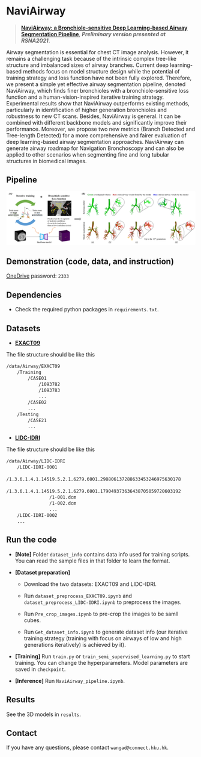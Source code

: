 # NaviAirway

> [**NaviAirway: a Bronchiole-sensitive Deep Learning-based Airway Segmentation Pipeline**](https://arxiv.org/abs/2203.04294), ***Preliminary version presented at RSNA2021***.

Airway segmentation is essential for chest CT image analysis. However, it remains a challenging task because of the intrinsic complex tree-like structure and imbalanced sizes of airway branches. Current deep learning-based methods focus on model structure design while the potential of training strategy and loss function have not been fully explored. Therefore, we present a simple yet effective airway segmentation pipeline, denoted NaviAirway, which finds finer bronchioles with a bronchiole-sensitive loss function and a human-vision-inspired iterative training strategy. Experimental results show that NaviAirway outperforms existing methods, particularly in identification of higher generation bronchioles and robustness to new CT scans. Besides, NaviAirway is general. It can be combined with different backbone models and significantly improve their performance. Moreover, we propose two new metrics (Branch Detected and Tree-length Detected) for a more comprehensive and fairer evaluation of deep learning-based airway segmentation approaches. NaviAirway can generate airway roadmap for Navigation Bronchoscopy and can also be applied to other scenarios when segmenting fine and long tubular structures in biomedical images.

## Pipeline

<div align="center">
    <img src="figs/graphical_abstract.png"/>
</div>

## Demonstration (code, data, and instruction)

[OneDrive](https://connecthkuhk-my.sharepoint.com/:f:/g/personal/wangad_connect_hku_hk/EquVeqhZkGdPoRZ6Ay0gDSgBHeaV2uP94ajR4MEj3B3fjw?e=eJgSta) password: ```2333```

## Dependencies

- Check the required python packages in `requirements.txt`.

## Datasets

- [**EXACT09**](http://image.diku.dk/exact/)


The file structure should be like this

```
/data/Airway/EXACT09
    /Training
        /CASE01
            /1093782
            /1093783
            ...
        /CASE02
        ...
    /Testing
        /CASE21
        ...
```

- [**LIDC-IDRI**](https://wiki.cancerimagingarchive.net/display/Public/LIDC-IDRI)

The file structure should be like this

```
/data/Airway/LIDC-IDRI
    /LIDC-IDRI-0001
        /1.3.6.1.4.1.14519.5.2.1.6279.6001.298806137288633453246975630178
            /1.3.6.1.4.1.14519.5.2.1.6279.6001.179049373636438705059720603192
                /1-001.dcm
                /1-002.dcm
                ...
    /LIDC-IDRI-0002
    ...
```

## Run the code

- **[Note]** Folder ```dataset_info``` contains data info used for training scripts. You can read the sample files in that folder to learn the format.

- **[Dataset preparation]**

    - Download the two datasets: EXACT09 and LIDC-IDRI.

    - Run ```dataset_preprocess_EXACT09.ipynb``` and ```dataset_preprocess_LIDC-IDRI.ipynb``` to preprocess the images.

    - Run ```Pre_crop_images.ipynb``` to pre-crop the images to be samll cubes.

    - Run ```Get_dataset_info.ipynb``` to generate dataset info (our iterative training strategy (training with focus on airways of low and high generations iteratively) is achieved by it).

- **[Training]** Run ```train.py``` or ```train_semi_supervised_learning.py``` to start training. You can change the hyperparameters. Model parameters are saved in ```checkpoint```.

- **[Inference]** Run ```NaviAirway_pipeline.ipynb```.

## Results

See the 3D models in ```results```.

## Contact

If you have any questions, please contact ```wangad@connect.hku.hk```.
